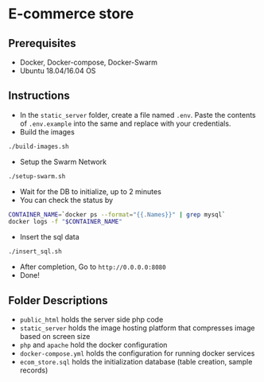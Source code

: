 # E-commerce store

## Prerequisites

- Docker, Docker-compose, Docker-Swarm
- Ubuntu 18.04/16.04 OS

## Instructions

- In the `static_server` folder, create a file named `.env`. Paste the contents of `.env.example` into the same and replace with your credentials.
- Build the images

```bash
./build-images.sh
```

- Setup the Swarm Network

```bash
./setup-swarm.sh
```

- Wait for the DB to initialize, up to 2 minutes
- You can check the status by

```bash
CONTAINER_NAME=`docker ps --format="{{.Names}}" | grep mysql`
docker logs -f "$CONTAINER_NAME"
```

- Insert the sql data

```bash
./insert_sql.sh
```

- After completion, Go to `http://0.0.0.0:8080`
- Done!

## Folder Descriptions

- `public_html` holds the server side php code
- `static_server` holds the image hosting platform that compresses image based on screen size
- `php` and `apache` hold the docker configuration
- `docker-compose.yml` holds the configuration for running docker services
- `ecom_store.sql` holds the initialization database (table creation, sample records)
